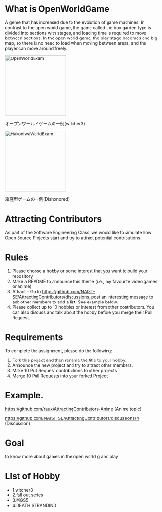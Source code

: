 # What is OpenWorldGame
A genre that has increased due to the evolution of game machines. In contrast to the open world game, the game called the box garden type is divided into sections with stages, and loading time is required to move between sections. In the open world game, the play stage becomes one big map, so there is no need to load when moving between areas, and the player can move around freely.
<div>
<img 
     alt="OpenWorldExam"
     src="https://github.com/FranceRat/AttractingContributors-OpenWorldGame/blob/main/image/OpenworldGame.png"
     width="200px" />
  <p>オープンワールドゲームの一例(witcher3)</p>
</div>
<div>
<img 
     alt="HakoniwaWorldExam"
     src="https://github.com/FranceRat/AttractingContributors-OpenWorldGame/blob/main/image/箱庭.jpg"
     width="200px" />
  <p>箱庭型ゲームの一例(Dishonored)</p>
</div>

# Attracting Contributors
As part of the Software Engineering Class, we would like to simulate how Open Source Projects start and try to attract potential contributions.

# Rules

1. Please choose a hobby or some interest that you want to build your repository
2. Make a README to announce this theme (i.e., my favourite video games or anime)
3. Attract - Go to https://github.com/NAIST-SE/AttractingContributors/discussions, post an interesting message to ask other members to add a list. See example below.
4. Please collect up to 10 hobbies or interest from other contributors. You can also discuss and talk about the hobby before you merge their Pull Request.

# Requirements
To complete the assignment, please do the following:
1. Fork this project and then rename the title to your hobby. 
2. Announce the new project and try to attract other members.
3. Make 10 Pull Request contributions to other projects
4. Merge 10 Pull Requests into your forked Project.

# Example. 
https://github.com/raux/AttractingContributors-Anime (Anime topic)

https://github.com/NAIST-SE/AttractingContributors/discussions/4 (Discussion)

# Goal
to know more about games in the open world g and play

# List of Hobby

* 1.witcher3
* 2.fall out series
* 3.MGS5
* 4.DEATH STRANDING
